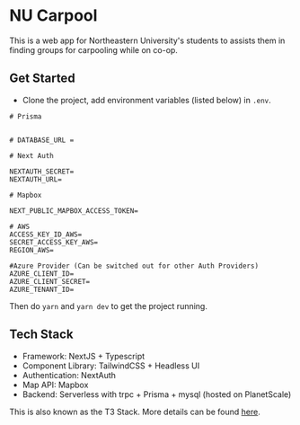# NU Carpool

This is a web app for Northeastern University's students to assists them in finding groups for carpooling while on co-op.

## Get Started

- Clone the project, add environment variables (listed below) in `.env`.

```env
# Prisma


# DATABASE_URL =

# Next Auth

NEXTAUTH_SECRET=
NEXTAUTH_URL=

# Mapbox

NEXT_PUBLIC_MAPBOX_ACCESS_TOKEN=

# AWS
ACCESS_KEY_ID_AWS=
SECRET_ACCESS_KEY_AWS=
REGION_AWS=

#Azure Provider (Can be switched out for other Auth Providers)
AZURE_CLIENT_ID=
AZURE_CLIENT_SECRET=
AZURE_TENANT_ID=
```

Then do `yarn` and `yarn dev` to get the project running.

## Tech Stack

- Framework: NextJS + Typescript
- Component Library: TailwindCSS + Headless UI
- Authentication: NextAuth
- Map API: Mapbox
- Backend: Serverless with trpc + Prisma + mysql (hosted on PlanetScale)

This is also known as the T3 Stack. More details can be found [here](https://init.tips).
